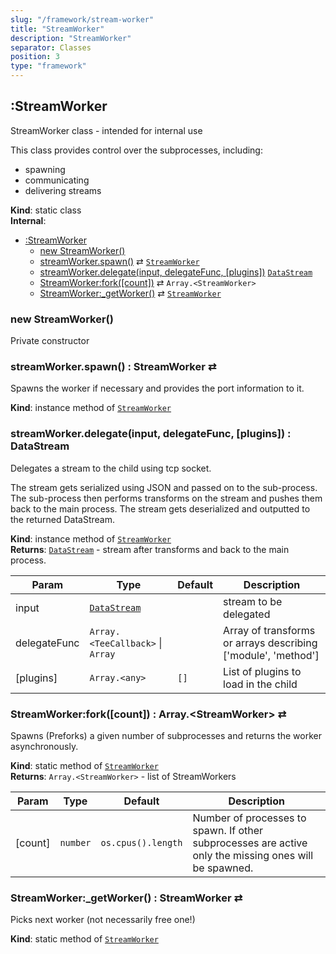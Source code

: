 ```yaml
---
slug: "/framework/stream-worker"
title: "StreamWorker"
description: "StreamWorker"
separator: Classes
position: 3
type: "framework"
---
```


<a name="module_scramjet.StreamWorker"></a>

## :StreamWorker

StreamWorker class - intended for internal use

This class provides control over the subprocesses, including:

- spawning
- communicating
- delivering streams

**Kind**: static class  
**Internal**:

- [:StreamWorker](#module_scramjet.StreamWorker)
  - [new StreamWorker()](#new_module_scramjet.StreamWorker_new)
  - [streamWorker.spawn()](#module_scramjet.StreamWorker+spawn) ⇄ [<code>StreamWorker</code>](stream-worker/#module_scramjet.StreamWorker)
  - [streamWorker.delegate(input, delegateFunc, [plugins])](#module_scramjet.StreamWorker+delegate) [<code>DataStream</code>](data-stream/#module_scramjet.DataStream)
  - [StreamWorker:fork([count])](#module_scramjet.StreamWorker.fork) ⇄ <code>Array.&lt;StreamWorker&gt;</code>
  - [StreamWorker:\_getWorker()](#module_scramjet.StreamWorker._getWorker) ⇄ [<code>StreamWorker</code>](stream-worker/#module_scramjet.StreamWorker)

<a name="new_module_scramjet.StreamWorker_new"></a>

### new StreamWorker()

Private constructor

<a name="module_scramjet.StreamWorker+spawn"></a>

### streamWorker.spawn() : StreamWorker ⇄

Spawns the worker if necessary and provides the port information to it.

**Kind**: instance method of [<code>StreamWorker</code>](#module_scramjet.StreamWorker)  
<a name="module_scramjet.StreamWorker+delegate"></a>

### streamWorker.delegate(input, delegateFunc, [plugins]) : DataStream

Delegates a stream to the child using tcp socket.

The stream gets serialized using JSON and passed on to the sub-process.
The sub-process then performs transforms on the stream and pushes them back to the main process.
The stream gets deserialized and outputted to the returned DataStream.

**Kind**: instance method of [<code>StreamWorker</code>](#module_scramjet.StreamWorker)  
**Returns**: [<code>DataStream</code>](data-stream/#module_scramjet.DataStream) - stream after transforms and back to the main process.

| Param        | Type                                                               | Default         | Description                                                   |
| ------------ | ------------------------------------------------------------------ | --------------- | ------------------------------------------------------------- |
| input        | [<code>DataStream</code>](data-stream/#module_scramjet.DataStream) |                 | stream to be delegated                                        |
| delegateFunc | <code>Array.&lt;TeeCallback&gt;</code> \| <code>Array</code>       |                 | Array of transforms or arrays describing ['module', 'method'] |
| [plugins]    | <code>Array.&lt;any&gt;</code>                                     | <code>[]</code> | List of plugins to load in the child                          |

<a name="module_scramjet.StreamWorker.fork"></a>

### StreamWorker:fork([count]) : Array.&lt;StreamWorker&gt; ⇄

Spawns (Preforks) a given number of subprocesses and returns the worker asynchronously.

**Kind**: static method of [<code>StreamWorker</code>](#module_scramjet.StreamWorker)  
**Returns**: <code>Array.&lt;StreamWorker&gt;</code> - list of StreamWorkers

| Param   | Type                | Default                       | Description                                                                                           |
| ------- | ------------------- | ----------------------------- | ----------------------------------------------------------------------------------------------------- |
| [count] | <code>number</code> | <code>os.cpus().length</code> | Number of processes to spawn. If other subprocesses are active only the missing ones will be spawned. |

<a name="module_scramjet.StreamWorker._getWorker"></a>

### StreamWorker:\_getWorker() : StreamWorker ⇄

Picks next worker (not necessarily free one!)

**Kind**: static method of [<code>StreamWorker</code>](#module_scramjet.StreamWorker)
